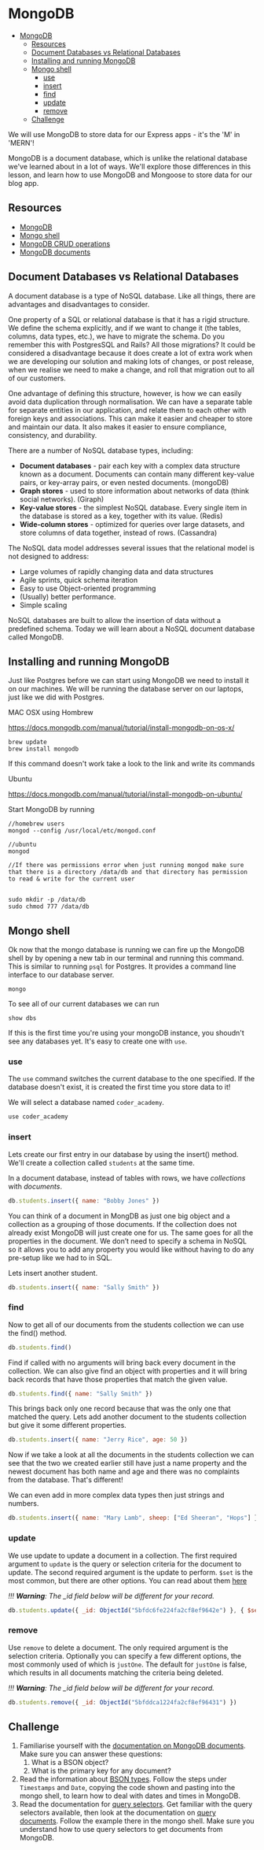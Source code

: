 # MongoDB

- [MongoDB](#mongodb)
  - [Resources](#resources)
  - [Document Databases vs Relational Databases](#document-databases-vs-relational-databases)
  - [Installing and running MongoDB](#installing-and-running-mongodb)
  - [Mongo shell](#mongo-shell)
    - [use <db>](#use-db)
    - [insert](#insert)
    - [find](#find)
    - [update](#update)
    - [remove](#remove)
  - [Challenge](#challenge)

We will use MongoDB to store data for our Express apps - it's the 'M' in 'MERN'!

MongoDB is a document database, which is unlike the relational database we've learned about in a lot of ways. We'll explore those differences in this lesson, and learn how to use MongoDB and Mongoose to store data for our blog app.

## Resources

- [MongoDB](https://docs.mongodb.com/)
- [Mongo shell](https://docs.mongodb.com/manual/reference/mongo-shell/)
- [MongoDB CRUD operations](https://docs.mongodb.com/manual/crud/)
- [MongoDB documents](https://docs.mongodb.com/manual/core/document/#bson-document-format)

## Document Databases vs Relational Databases

A document database is a type of NoSQL database. Like all things, there are advantages and disadvantages to consider.

One property of a SQL or relational database is that it has a rigid structure. We define the schema explicitly, and if we want to change it (the tables, columns, data types, etc.), we have to migrate the schema. Do you remember this with PostgresSQL and Rails? All those migrations? It could be considered a disadvantage because it does create a lot of extra work when we are developing our solution and making lots of changes, or post release, when we realise we need to make a change, and roll that migration out to all of our customers.

One advantage of defining this structure, however, is how we can easily avoid data duplication through normalisation. We can have a separate table for separate entities in our application, and relate them to each other with foreign keys and associations. This can make it easier and cheaper to store and maintain our data. It also makes it easier to ensure compliance, consistency, and durability.

There are a number of NoSQL database types, including:

- **Document databases** - pair each key with a complex data structure known as a document. Documents can contain many different key-value pairs, or key-array pairs, or even nested documents. (mongoDB)
- **Graph stores** - used to store information about networks of data (think social networks). (Giraph)
- **Key-value stores** - the simplest NoSQL database. Every single item in the database is stored as a key, together with its value. (Redis)
- **Wide-column stores** - optimized for queries over large datasets, and store columns of data together, instead of rows. (Cassandra)

The NoSQL data model addresses several issues that the relational model is not designed to address:

- Large volumes of rapidly changing data and data structures
- Agile sprints, quick schema iteration
- Easy to use Object-oriented programming
- (Usually) better performance.
- Simple scaling

NoSQL databases are built to allow the insertion of data without a predefined schema. Today we will learn about a NoSQL document database called MongoDB.

## Installing and running MongoDB

Just like Postgres before we can start using MongoDB we need to install it on our machines. We will be running the database server on our laptops, just like we did with Postgres.

MAC OSX using Hombrew

https://docs.mongodb.com/manual/tutorial/install-mongodb-on-os-x/

```
brew update
brew install mongodb
```

If this command doesn't work take a look to the link and write its commands

Ubuntu

https://docs.mongodb.com/manual/tutorial/install-mongodb-on-ubuntu/

Start MongoDB by running

```
//homebrew users
mongod --config /usr/local/etc/mongod.conf

//ubuntu
mongod

//If there was permissions error when just running mongod make sure that there is a directory /data/db and that directory has permission to read & write for the current user


sudo mkdir -p /data/db
sudo chmod 777 /data/db
```

## Mongo shell

Ok now that the mongo database is running we can fire up the MongoDB shell by by opening a new tab in our terminal and running this command. This is similar to running `psql` for Postgres. It provides a command line interface to our database server.

```
mongo
```

To see all of our current databases we can run

```
show dbs
```

If this is the first time you're using your mongoDB instance, you shoudn't see any databases yet. It's easy to create one with `use`.

### use <db>

The `use` command switches the current database to the one specified. If the database doesn't exist, it is created the first time you store data to it!

We will select a database named `coder_academy`.

```javascript
use coder_academy
```

### insert

Lets create our first entry in our database by using the insert() method. We'll create a collection called `students` at the same time.

In a document database, instead of tables with rows, we have _collections_ with _documents_.

```javascript
db.students.insert({ name: "Bobby Jones" })
```

You can think of a document in MongDB as just one big object and a collection as a grouping of those documents. If the collection does not already exist MongoDB will just create one for us. The same goes for all the properties in the document. We don’t need to specify a schema in NoSQL so it allows you to add any property you would like without having to do any pre-setup like we had to in SQL.

Lets insert another student.

```javascript
db.students.insert({ name: "Sally Smith" })
```

### find

Now to get all of our documents from the students collection we can use the find() method.

```javascript
db.students.find()
```

Find if called with no arguments will bring back every document in the collection. We can also give find an object with properties and it will bring back records that have those properties that match the given value.

```javascript
db.students.find({ name: "Sally Smith" })
```

This brings back only one record because that was the only one that matched the query. Lets add another document to the students collection but give it some different properties.

```javascript
db.students.insert({ name: "Jerry Rice", age: 50 })
```

Now if we take a look at all the documents in the students collection we can see that the two we created earlier still have just a name property and the newest document has both name and age and there was no complaints from the database. That's different!

We can even add in more complex data types then just strings and numbers.

```javascript
db.students.insert({ name: "Mary Lamb", sheep: ["Ed Sheeran", "Hops"] })
```

### update

We use update to update a document in a collection. The first required argument to `update` is the query or selection criteria for the document to update. The second required argument is the update to perform. `$set` is the most common, but there are other options. You can read about them [here](https://docs.mongodb.com/manual/reference/method/db.collection.update/)

_!!! **Warning**: The \_id field below will be different for your record._

```javascript
db.students.update({ _id: ObjectId("5bfdc6fe224fa2cf8ef9642e") }, { $set: { name: "Bob Ross" } })
```

### remove

Use `remove` to delete a document. The only required argument is the selection criteria. Optionally you can specify a few different options, the most commonly used of which is `justOne`. The default for `justOne` is false, which results in all documents matching the criteria being deleted.

_!!! **Warning**: The \_id field below will be different for your record._

```javascript
db.students.remove({ _id: ObjectId("5bfddca1224fa2cf8ef96431") })
```

## Challenge

1. Familiarise yourself with the [documentation on MongoDB documents](https://docs.mongodb.com/manual/core/document/#bson-document-format). Make sure you can answer these questions:
   1. What is a BSON object?
   2. What is the primary key for any document?
2. Read the information about [BSON types](https://docs.mongodb.com/manual/reference/bson-types/). Follow the steps under `Timestamps` and `Date`, copying the code shown and pasting into the mongo shell, to learn how to deal with dates and times in MongoDB.
3. Read the documentation for [query selectors](https://docs.mongodb.com/manual/reference/operator/query/). Get familiar with the query selectors available, then look at the documentation on [query documents](https://docs.mongodb.com/manual/tutorial/query-documents/). Follow the example there in the mongo shell. Make sure you understand how to use query selectors to get documents from MongoDB.
